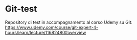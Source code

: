 # Git-test

Repository di test in accompagnamento al corso Udemy su Git:
https://www.udemy.com/course/git-expert-4-hours/learn/lecture/11682480#overview
